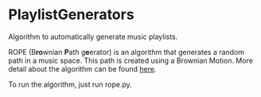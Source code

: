# PlaylistGenerators
Algorithm to automatically generate music playlists.

ROPE (B**ro**wnian **P**ath g**e**erator) is an algorithm that generates a random path in a music space. This path is created using a Brownian Motion. More detail about the algorithm can be found [here](https://dl.acm.org/citation.cfm?id=3126891).

To run the algorithm, just run rope.py.
